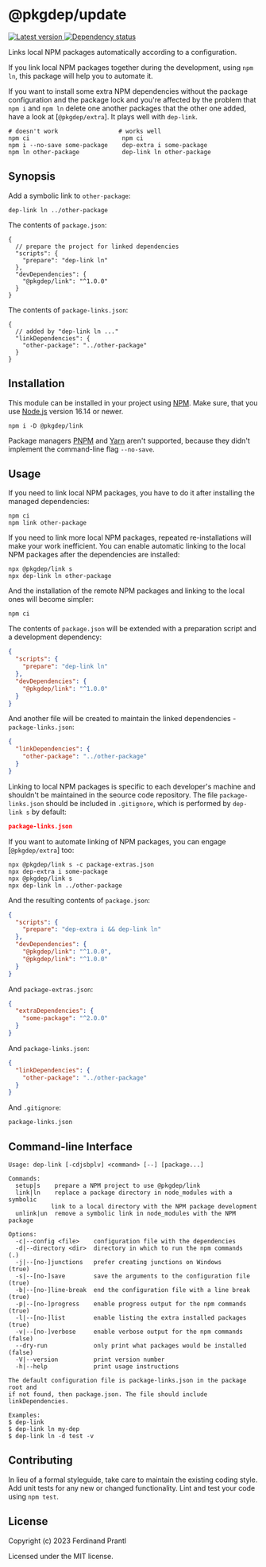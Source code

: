 # @pkgdep/update

[![Latest version](https://img.shields.io/npm/v/@pkgdep/link)
 ![Dependency status](https://img.shields.io/librariesio/release/npm/@pkgdep/link)
](https://www.npmjs.com/package/@pkgdep/link)

Links local NPM packages automatically according to a configuration.

If you link local NPM packages together during the development, using `npm ln`, this package will help you to automate it.

If you want to install some extra NPM dependencies without the package configuration and the package lock and you're affected by the problem that `npm i` and `npm ln` delete one another packages that the other one added, have a look at [`@pkgdep/extra`]. It plays well with `dep-link`.

    # doesn't work                 # works well
    npm ci                          npm ci
    npm i --no-save some-package    dep-extra i some-package
    npm ln other-package            dep-link ln other-package

## Synopsis

Add a symbolic link to `other-package`:

    dep-link ln ../other-package

The contents of `package.json`:

```jsonc
{
  // prepare the project for linked dependencies
  "scripts": {
    "prepare": "dep-link ln"
  },
  "devDependencies": {
    "@pkgdep/link": "^1.0.0"
  }
}
```

The contents of `package-links.json`:

```jsonc
{
  // added by "dep-link ln ..."
  "linkDependencies": {
    "other-package": "../other-package"
  }
}
```

## Installation

This module can be installed in your project using [NPM]. Make sure, that you use [Node.js] version 16.14 or newer.

    npm i -D @pkgdep/link

Package managers [PNPM] and [Yarn] aren't supported, because they didn't implement the command-line flag `--no-save`.

## Usage

If you need to link local NPM packages, you have to do it after installing the managed dependencies:

    npm ci
    npm link other-package

If you need to link more local NPM packages, repeated re-installations will make your work inefficient. You can enable automatic linking to the local NPM packages after the dependencies are installed:

    npx @pkgdep/link s
    npx dep-link ln other-package

And the installation of the remote NPM packages and linking to the local ones will become simpler:

    npm ci

The contents of `package.json` will be extended with a preparation script and a development dependency:

```json
{
  "scripts": {
    "prepare": "dep-link ln"
  },
  "devDependencies": {
    "@pkgdep/link": "^1.0.0"
  }
}
```

And another file will be created to maintain the linked dependencies - `package-links.json`:

```json
{
  "linkDependencies": {
    "other-package": "../other-package"
  }
}
```

Linking to local NPM packages is specific to each developer's machine and shouldn't be maintained in the seource code repository. The file `package-links.json` should be included in `.gitignore`, which is performed by `dep-link s` by default:

```json
package-links.json
```

If you want to automate linking of NPM packages, you can engage [`@pkgdep/extra`] too:

    npx @pkgdep/link s -c package-extras.json
    npx dep-extra i some-package
    npx @pkgdep/link s
    npx dep-link ln ../other-package

And the resulting contents of `package.json`:

```json
{
  "scripts": {
    "prepare": "dep-extra i && dep-link ln"
  },
  "devDependencies": {
    "@pkgdep/link": "^1.0.0",
    "@pkgdep/link": "^1.0.0"
  }
}
```

And `package-extras.json`:

```json
{
  "extraDependencies": {
    "some-package": "^2.0.0"
  }
}
```

And `package-links.json`:

```json
{
  "linkDependencies": {
    "other-package": "../other-package"
  }
}
```

And `.gitignore`:

    package-links.json

## Command-line Interface

    Usage: dep-link [-cdjsbplv] <command> [--] [package...]

    Commands:
      setup|s    prepare a NPM project to use @pkgdep/link
      link|ln    replace a package directory in node_modules with a symbolic
                link to a local directory with the NPM package development
      unlink|un  remove a symbolic link in node_modules with the NPM package

    Options:
      -c|--config <file>    configuration file with the dependencies
      -d|--directory <dir>  directory in which to run the npm commands   (.)
      -j|--[no-]junctions   prefer creating junctions on Windows         (true)
      -s|--[no-]save        save the arguments to the configuration file (true)
      -b|--[no-]line-break  end the configuration file with a line break (true)
      -p|--[no-]progress    enable progress output for the npm commands  (true)
      -l|--[no-]list        enable listing the extra installed packages  (true)
      -v|--[no-]verbose     enable verbose output for the npm commands   (false)
      --dry-run             only print what packages would be installed  (false)
      -V|--version          print version number
      -h|--help             print usage instructions

    The default configuration file is package-links.json in the package root and
    if not found, then package.json. The file should include linkDependencies.

    Examples:
    $ dep-link
    $ dep-link ln my-dep
    $ dep-link ln -d test -v

## Contributing

In lieu of a formal styleguide, take care to maintain the existing coding style.  Add unit tests for any new or changed functionality. Lint and test your code using `npm test`.

## License

Copyright (c) 2023 Ferdinand Prantl

Licensed under the MIT license.

[Node.js]: http://nodejs.org/
[NPM]: https://www.npmjs.com/
[PNPM]: https://pnpm.io/
[Yarn]: https://yarnpkg.com/
[`@pkgdep/link`]: https://www.npmjs.com/package/@pkgdep/link
